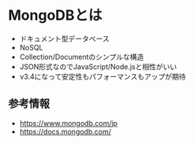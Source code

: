 # MongoDBとは

- ドキュメント型データベース
- NoSQL
- Collection/Documentのシンプルな構造
- JSON形式なのでJavaScript/Node.jsと相性がいい
- v3.4になって安定性もパフォーマンスもアップが期待

## 参考情報

- https://www.mongodb.com/jp
- https://docs.mongodb.com/

